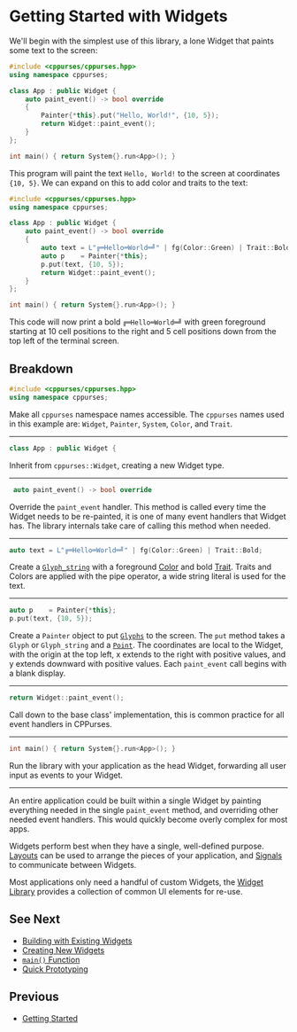 # Getting Started with Widgets

We'll begin with the simplest use of this library, a lone Widget that paints
some text to the screen:

```cpp
#include <cppurses/cppurses.hpp>
using namespace cppurses;

class App : public Widget {
    auto paint_event() -> bool override
    {
        Painter{*this}.put("Hello, World!", {10, 5});
        return Widget::paint_event();
    }
};

int main() { return System{}.run<App>(); }
```

This program will paint the text `Hello, World!` to the screen at coordinates
`{10, 5}`. We can expand on this to add color and traits to the text:

```cpp
#include <cppurses/cppurses.hpp>
using namespace cppurses;

class App : public Widget {
    auto paint_event() -> bool override
    {
        auto text = L"╔═Hello═World═╝" | fg(Color::Green) | Trait::Bold;
        auto p    = Painter{*this};
        p.put(text, {10, 5});
        return Widget::paint_event();
    }
};

int main() { return System{}.run<App>(); }
```

This code will now print a bold `╔═Hello═World═╝` with green foreground
starting at 10 cell positions to the right and 5 cell positions down from the
top left of the terminal screen.

## Breakdown

```cpp
#include <cppurses/cppurses.hpp>
using namespace cppurses;
```

Make all `cppurses` namespace names accessible. The `cppurses` names used in
this example are: `Widget`, `Painter`, `System`, `Color`, and `Trait`.

---

```cpp
class App : public Widget {
```

Inherit from `cppurses::Widget`, creating a new Widget type.

---

```cpp
 auto paint_event() -> bool override
```

Override the `paint_event` handler. This method is called every time the Widget
needs to be re-painted, it is one of many event handlers that Widget has. The
library internals take care of calling this method when needed.

---

```cpp
auto text = L"╔═Hello═World═╝" | fg(Color::Green) | Trait::Bold;
```

Create a [`Glyph_string`](glyph-string.md) with a foreground [Color](colors.md)
and bold [Trait](traits.md). Traits and Colors are applied with the pipe
operator, a wide string literal is used for the text.

---

```cpp
auto p    = Painter{*this};
p.put(text, {10, 5});
```

Create a `Painter` object to put [`Glyphs`](glyph.md) to the screen. The `put`
method takes a `Glyph` or `Glyph_string` and a [`Point`](point.md). The
coordinates are local to the Widget, with the origin at the top left, x extends
to the right with positive values, and y extends downward with positive values.
Each `paint_event` call begins with a blank display.

---

```cpp
return Widget::paint_event();
```

Call down to the base class' implementation, this is common practice for all
event handlers in CPPurses.

---

```cpp
int main() { return System{}.run<App>(); }
```

Run the library with your application as the head Widget, forwarding all user
input as events to your Widget.

---

An entire application could be built within a single Widget by painting
everything needed in the single `paint_event` method, and overriding other
needed event handlers. This would quickly become overly complex for most apps.

Widgets perform best when they have a single, well-defined purpose.
[Layouts](layouts.md) can be used to arrange the pieces of your application, and
[Signals](signals.md) to communicate between Widgets.

Most applications only need a handful of custom Widgets, the [Widget
Library](widget.md#widget-library) provides a collection of common UI elements
for re-use.

## See Next

- [Building with Existing Widgets](building-with-existing-widgets.md)
- [Creating New Widgets](creating-new-widgets.md)
- [`main()` Function](main-function.md)
- [Quick Prototyping](quick-prototyping.md)

## Previous

- [Getting Started](getting-started.md)
